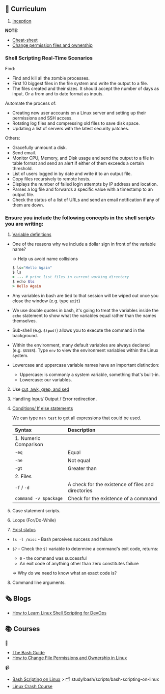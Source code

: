 ## 📄 Curriculum

1. [Inception](docs/1-inception.md)

**NOTE:**

- [Cheat-sheet](./misc/cheat-sheet.md)
- [Change permission files and ownership](./misc/permission.md)

### Shell Scripting Real-Time Scenarios

Find:

- Find and kill all the zombie processes.
- First 10 biggest files in the file system and write the output to a file.
- The files created and their sizes. It should accept the number of days as input. Or a from and to date format as inputs.

Automate the process of:

- Creating new user accounts on a Linux server and setting up their permissions and SSH access.
- Rotating log files and compressing old files to save disk space.
- Updating a list of servers with the latest security patches.

Others:

- Gracefully unmount a disk.
- Send email.
- Monitor CPU, Memory, and Disk usage and send the output to a file in table format and send an alert if either of them exceeds a certain threshold.
- List of users logged in by date and write it to an output file.
- Copy files recursively to remote hosts.
- Displays the number of failed login attempts by IP address and location.
- Parses a log file and forwards a specific value with a timestamp to an output file.
- Check the status of a list of URLs and send an email notification if any of them are down.

### Ensure you include the following concepts in the shell scripts you are writing:

1. [Variable definitions](scripts/bash-scripting-on-linux/variables)

- One of the reasons why we include a dollar sign in front of the variable name?

  -> Help us avoid name collisions

  ```ruby
  $ ls="Hello Again"
  $ ls
  > ... # print list files in current working directory
  $ echo $ls
  > Hello Again
  ```

- Any variables in bash are tied to that session will be wiped out once you close the window (e.g. type `exit`)
- We use double quotes in bash, it's going to treat the variables inside the `echo` statement to show what the variables equal rather than the names themselves.
- Sub-shell (e.g. `$(pwd)`) allows you to execute the command in the background.
- Within the environment, many default variables are always declared (e.g. `$USER`). Type `env` to view the environment variables within the Linux system.
- Lowercase and uppercase variable names have an important distinction:
  - Uppercase: is commonly a system variable, something that's built-in.
  - Lowercase: our variables.

2. Use [cut, awk, grep, and sed](https://blog.knoldus.com/play-with-text-in-linux-grep-cut-awk-sed/)
3. Handling Input/ Output / Error redirection.
4. [Conditions/ If else statements](scripts/bash-scripting-on-linux/conditions)

   We can type `man test` to get all expressions that could be used.

   | Syntax                | Description                                        |
   | :-------------------- | :------------------------------------------------- |
   | 1. Numeric Comparison |
   | `-eq`                 | Equal                                              |
   | `-ne`                 | Not equal                                          |
   | `-gt`                 | Greater than                                       |
   | 2. Files              |                                                    |
   | `-f` / `-d`           | A check for the existence of files and directories |
   | `command -v $package` | Check for the existence of a command               |

5. Case statement scripts.
6. Loops (For/Do-While)
7. [Exist status](scripts/bash-scripting-on-linux/exist-codes)

- `ls -l /misc` - Bash perceives success and failure
- `$?` - Check the `$?` variable to determine a command's exit code, returns:

  - `0` - the command was successful
  - An exit code of anything other than zero constitutes failure

  => Why do we need to know what an exact code is?

8. Command line arguments.

## 🗞️ Blogs

- [How to Learn Linux Shell Scripting for DevOps](https://devopscube.com/linux-shell-scripting-for-devops/)

## 📚 Courses

📑

- [The Bash Guide](https://guide.bash.academy/)
- [How to Change File Permissions and Ownership in Linux](https://www.freecodecamp.org/news/linux-chmod-chown-change-file-permissions/)

📹

- [Bash Scripting on Linux](https://www.youtube.com/playlist?list=PLT98CRl2KxKGj-VKtApD8-zCqSaN2mD4w) > 🗂️ study/bash/scripts/bash-scripting-on-linux
- [Linux Crash Course](https://www.youtube.com/playlist?list=PLT98CRl2KxKHKd_tH3ssq0HPrThx2hESW)

